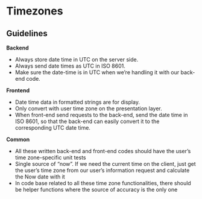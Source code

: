 # Timezones

## Guidelines

**Backend**

- Always store date time in UTC on the server side.
- Always send date times as UTC in ISO 8601.
- Make sure the date-time is in UTC when we’re handling it with our back-end code.

**Frontend**

- Date time data in formatted strings are for display.
- Only convert with user time zone on the presentation layer.
- When front-end send requests to the back-end, send the date time in ISO 8601, so that the back-end can easily convert it to the corresponding UTC date time.

**Common**

- All these written back-end and front-end codes should have the user’s time zone-specific unit tests
- Single source of “now”. If we need the current time on the client, just get the user’s time zone from our user’s information request and calculate the Now date with it
- In code base related to all these time zone functionalities, there should be helper functions where the source of accuracy is the only one
